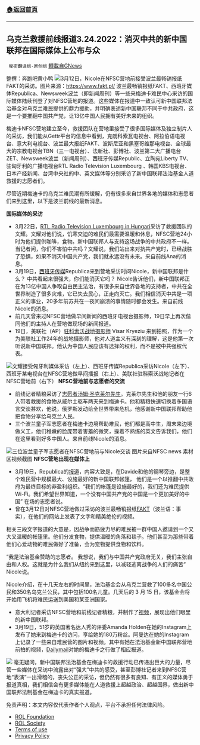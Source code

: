 ###  [:house:返回首頁](https://github.com/ourhimalayas/txt)
---


## 乌克兰救援前线报道3.24.2022：消灭中共的新中国联邦在国际媒体上公布与众
` 秘密翻译组-原创组` [轉載自GNews](https://gnews.org/zh-hans/2220857/)

整撰：奔跑吧黄小鸭
![](https://assets.gnews.org/wp-content/uploads/2022/03/iWDk9kuTURBXy80ODNhMDljZC0wN2UzL.jpg)3月12日，Nicole在NFSC营地前接受波兰最畅销报纸FAKT的采访。图片来源：https://www.fakt.pl/
波兰最畅销报纸FAKT、西班牙媒体Republica、Newsweek波兰（即新闻周刊）等一些来梅迪卡难民中心采访的国际媒体陆续刊登了对NFSC营地的报道。这些媒体在报道中一致认可新中国联邦法治基金对乌克兰难民提供的鼎力援助，并明确表述新中国联邦不同于中共政府，这是一个要推翻中国共产党，让13亿中国人民拥有美好未来的组织。

梅迪卡NFSC营地建立至今，救援团队在营地里接受了很多国际媒体及独立制片人的采访，我们能从Gettr平台的信息中看到，克朗科索瓦电视台、阿拉伯语电视台、意大利电视台、波兰最大报纸FAKT、波斯尼亚和黑塞哥维那电视台、全球最大的宗教电视台TBN（三一电视台）、法新社、彭博社、波兰第二大广播电台ZET、Newsweek波兰（新闻周刊）、西班牙传媒Republic、立陶宛Liberty TV、驻匈牙利的广播电视台RTL Radio Television Luxembourg 、韩国KBS电视台、日本产经新闻、台湾中央社的中、英文媒体等分别采访了新中国联邦法治基金人道救援的志愿者们。

尽管近期梅迪卡的乌克兰难民潮有所缓解，仍有很多来自世界各地的媒体和志愿者们来到这里，以下是波兰前线的最新消息。

**国际媒体的采访**

- 3月22日，[RTL Radio Television Luxembourg in Hungari](https://gettr.com/post/p11csxkf631)采访了救援团队的文耀。文耀对他们说，饥寒交迫的难民们最需要温暖和休息，NFSC营地24小时为他们提供咖啡，食物。新中国联邦人与支持这场战争的中共政府不一样。当记者问，你们不害怕中共吗？文耀说，我们站出来对抗共产党时，已经战胜了恐惧，如果不消灭中国共产党，我们就永远没有未来。来自前线Ana的消息。
- 3月19日，[西班牙传媒](https://gettr.com/post/p11frqh0133)Republica来到营地采访时问Nicole，新中国联邦是什么？ 中共看起来很强大，你们能消灭它吗？ Nicole告诉他们，新中国联邦正在为13亿中国人争取自由民主法治，有很多来自世界各地的支持者，中共在全世界制造了很多灾难，它已失去民心，正走向灭亡。我们相信消灭中共是一项正义的事业，20多年前苏共在一夜间崩溃的事情随时都会发生。来自前线Nicole的消息。
- 前几天曾来过NFSC营地做早间新闻的西班牙电视台摄影师，19日早上再次偕同他们的主持人在营地做现场的新闻报道。
- 19日，美联社（AP）[驻科索沃战地摄影师](https://gettr.com/post/p116yty57af) Visar Kryeziu 来到拍照，作为一个为美联社工作24年的战地摄影师，他对人道主义有深刻的理解，这是他第一次听说新中国联邦。他认为中国人民应该有选择的权利，而不是被中共强权代表。

![](https://assets.gnews.org/wp-content/uploads/2022/03/图片11-6.jpg)文耀接受匈牙利媒体采访（左上）、西班牙传媒Republica采访Nicole（左下）、西班牙某电视台在NFSC营地做早间播报（右上）、美联社驻科索沃战地记者在NFSC营地前（右下）
**NFSC营地前与志愿者的交流**

- 前线记者精粮采访了[志愿者汤姆·圣克莱尔先生](https://gettr.com/post/p11ejf995de)。克莱尔先生和他的朋友一行6人带着救援的食物从威尔士驱车两天来到梅迪卡。他和精粮快速切换着多国语言交谈甚欢，他说，俄罗斯发动给全世界带来危机，他感谢新中国联邦帮助他把食物分享给乌克兰人民。
- 三个波兰童子军志愿者在梅迪卡边境帮助难民，他们都是高中生，周末来边境做义工，他们稚嫩的脸庞带着害羞的微笑，操着不熟练的英文告诉我们，他们在这里看到好多中国人。来自前线Nicole的消息。

![](https://assets.gnews.org/wp-content/uploads/2022/03/6-51.jpg)三位波兰童子军志愿者在NFSC营地前与Nicole交谈 图片来自NFSC news 素材区视频截图
**NFSC营地出现在媒体上**

- 3月19日，Republica的[报道](https://www.republica.com/internacional/en-la-frontera-ucraniana-medyka-la-babilonia-polaca-de-los-suenos-rotos-20220319-11481413687/amp/)，内容大致是，在Davide和他的钢琴旁边，是整个难民营中规模最大、设施最好的新中国联邦帐篷， 他们是一个以推翻中共政府为最终目标的非盈利组织。“我们的帐篷是设施最好的，我们还为难民提供Wi-Fi。我们希望世界知道，一个没有中国共产党的中国是一个更加美好的中国” 在场的志愿者说。
- 曾在3月12日对NFSC营地做过采访的波兰最畅销报纸[FAKT](https://www.fakt.pl/wydarzenia/polityka/wojna-na-ukrainie-ludzie-z-calego-swiata-pomagaja-ukrainskim-uchodzcom/ykxqe8e)（波兰语：事实），在他们的网站上发表了文字和精美绝伦的视频。


相关三段文字报道的大意是，因战争而筋疲力尽的难民被一群中国人邀请到一个又大又温暖的帐篷里。他们分发食物，提供温暖的角落和毯子。他们甚至为那些带着他们心爱动物的难民做好了准备，会为宠物提供食物和饮料。

“我是法治基金赞助的志愿者。 我想说，我们与中国共产党政府无关，我们主张自由和人权。这就是为什么我们从纽约来到这里，以减轻逃离战争的人们的痛苦“ Nicole说。

Nicole介绍，在十几天左右的时间里，法治基金会从乌克兰营救了100多名中国公民和350名乌克兰公民，其中包括100名儿童。几天后的 3 月 15 日，该基金会将开始用飞机将难民运送到美国和某亚洲国家。

- 意大利记者采访NFSC营地和前线记者精粮，并制作了[视频](https://gettr.com/post/p11jkxhf754)，展现出他们眼里的新中国联邦。
- 3月19日，51岁的英国著名达人秀的评委Amanda Holden在她的Instagram上发布了她来到梅迪卡的访问，享给她的180万粉丝。阿曼达在她的Instagram上记录了一些来自难民营的图片和视频。其中有她在法治基金新中国联邦营地前拍的视频，[Dailymail](https://www.dailymail.co.uk/tvshowbiz/article-10630353/Amanda-Holden-travels-Ukraine-border-interview-refugees-fleeing-conflict.html)对她的梅迪卡之行做了相应报道。

![](https://assets.gnews.org/wp-content/uploads/2022/03/图片2-47.jpg)
毫无疑问，新中国联邦法治基金在梅迪卡的救援行动已传递出巨大的力量，尽管一些媒体在采访中流露出对“强大”中共的感受，甚至彭博社记者来到NFSC营地“表演”一出滑稽的，丧失公正的采访，但仍然有很多有良知、有正义的媒体勇于报道真相，我们相信会有更多媒体能在人道救援上超越政治、超越国界，做出新中国联邦法制基金在梅迪卡的真实报道。

 

免责声明：本文内容仅代表作者个人观点，平台不承担任何法律风险。

- [ROL Foundation](https://rolfoundation.org/)
- [ROL Society](https://rolsociety.org/)
- [Terms of use](https://gnews.org/terms-of-use-3/)
- [Privacy Policy](https://gnews.org/privacy-policy/)
